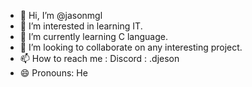 - 👋 Hi, I’m @jasonmgl
- 👀 I’m interested in learning IT.
- 🌱 I’m currently learning C language.
- 💞️ I’m looking to collaborate on any interesting project.
- 📫 How to reach me : Discord : .djeson
- 😄 Pronouns: He
